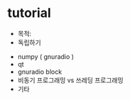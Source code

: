 # tutorial

 
 * 목적:
 * 독립하기 
  - numpy ( gnuradio )
  - qt 
  - gnuradio block 
  - 비동기 프로그래밍 vs 쓰레딩 프로그래밍  
  - 기타 
